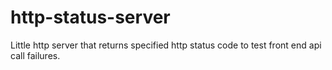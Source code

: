 # http-status-server
Little http server that returns specified http status code to test front end api call failures.
